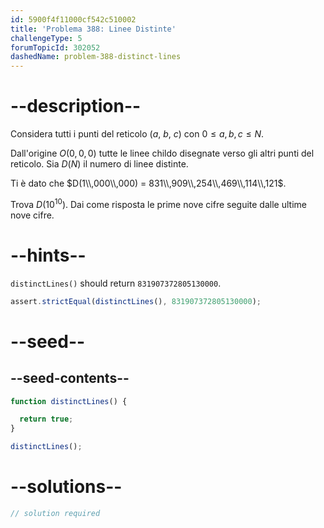 ```yaml
---
id: 5900f4f11000cf542c510002
title: 'Problema 388: Linee Distinte'
challengeType: 5
forumTopicId: 302052
dashedName: problem-388-distinct-lines
---
```


# --description--

Considera tutti i punti del reticolo ($a$, $b$, $c$) con $0 ≤ a, b, c ≤ N$.

Dall'origine $O(0, 0, 0)$ tutte le linee childo disegnate verso gli altri punti del reticolo. Sia $D(N)$ il numero di linee distinte.

Ti è dato che $D(1\\,000\\,000) = 831\\,909\\,254\\,469\\,114\\,121$.

Trova $D({10}^{10})$. Dai come risposta le prime nove cifre seguite dalle ultime nove cifre.

# --hints--

`distinctLines()` should return `831907372805130000`.

```js
assert.strictEqual(distinctLines(), 831907372805130000);
```

# --seed--

## --seed-contents--

```js
function distinctLines() {

  return true;
}

distinctLines();
```

# --solutions--

```js
// solution required
```
